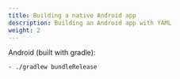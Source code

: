 ```yaml
---
title: Building a native Android app
description: Building an Android app with YAML
weight: 2
---
```


Android (built with gradle):

    - ./gradlew bundleRelease

